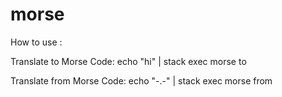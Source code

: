 # morse


How to use : 

Translate to Morse Code: 
echo "hi" | stack exec morse to


Translate from Morse Code:
echo "-.-" | stack exec morse from

